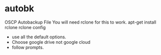 # autobk
OSCP Autobackup File
You will need rclone for this to work.
apt-get install rclone 
rclone config
- use all the default options.
- Choose google drive not google cloud
- follow prompts.
